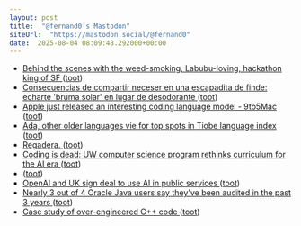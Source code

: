 ```yaml
---
layout: post
title:  "@fernand0's Mastodon"
siteUrl:  "https://mastodon.social/@fernand0"
date:  2025-08-04 08:09:48.292000+00:00
---
```

*  [Behind the scenes with the weed-smoking, Labubu-loving, hackathon king of SF ](https://sfstandard.com/2025/07/05/rene-turcios-hackathon-labubu-vibe-coding-chatgpt) ([toot](https://mastodon.social/@fernand0/114969476352585446))
*  [Consecuencias de compartir neceser en una escapadita de finde: echarte &#39;bruma solar&#39; en lugar de desodorante ](https://mastodon.social/@fernand0/114968998838045542) ([toot](https://mastodon.social/@fernand0/114968998838045542))
*  [Apple just released an interesting coding language model - 9to5Mac ](https://9to5mac.com/2025/07/04/apple-just-released-a-weirdly-interesting-coding-language-model) ([toot](https://mastodon.social/@fernand0/114967875973094528))
*  [Ada, other older languages vie for top spots in Tiobe language index ](https://www.infoworld.com/article/4020512/ada-other-older-languages-vie-for-top-spots-in-tiobe-language-index.htm) ([toot](https://mastodon.social/@fernand0/114966000962115295))
*  [Regadera. ](https://avecesunafoto.wordpress.com/2025/08/03/regadera) ([toot](https://mastodon.social/@fernand0/114965974574943264))
*  [Coding is dead: UW computer science program rethinks curriculum for the AI era  ](https://www.geekwire.com/2025/coding-is-dead-uw-computer-science-program-rethinks-curriculum-for-the-ai-era/) ([toot](https://mastodon.social/@fernand0/114965819415411988))
*  [ ](https://mastodon.social/users/fernand0/statuses/114965749813020686/activity) ([toot](https://mastodon.social/users/fernand0/statuses/114965749813020686/activity))
*  [OpenAI and UK sign deal to use AI in public services ](https://www.bbc.com/news/articles/czdv68gejm7) ([toot](https://mastodon.social/@fernand0/114965503138030019))
*  [Nearly 3 out of 4 Oracle Java users say they've been audited in the past 3 years ](https://www.theregister.com/2025/07/15/oracle_java_users_audited) ([toot](https://mastodon.social/@fernand0/114965210838670239))
*  [Case study of over-engineered C++ code ](https://blog.kowalczyk.info/a-aiow/case-study-of-over-engineered-c-code.htm) ([toot](https://mastodon.social/@fernand0/114964572421102258))
